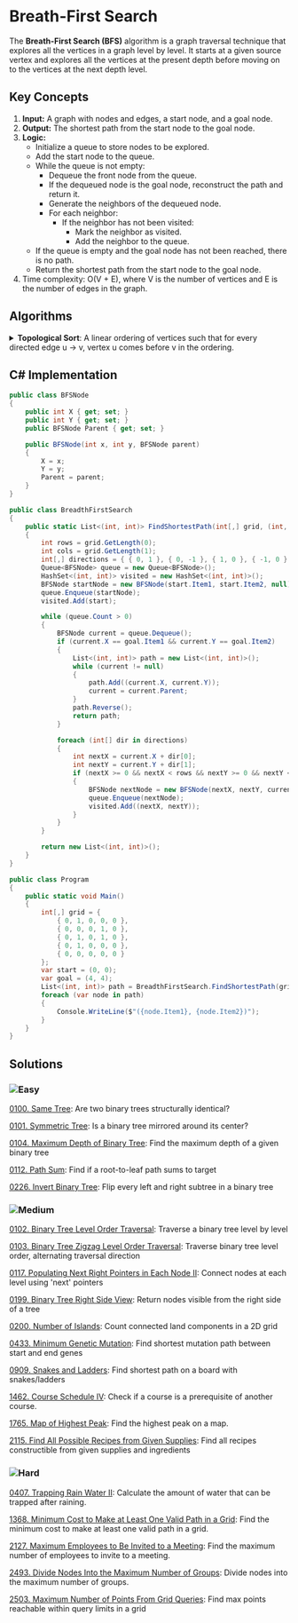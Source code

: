 # Breath-First Search

The **Breath-First Search (BFS)** algorithm is a graph traversal technique that explores all the vertices in a graph level by level. It starts at a given source vertex and explores all the vertices at the present depth before moving on to the vertices at the next depth level.

## Key Concepts

1. **Input:** A graph with nodes and edges, a start node, and a goal node.
2. **Output:** The shortest path from the start node to the goal node.
3. **Logic:**
   - Initialize a queue to store nodes to be explored.
   - Add the start node to the queue.
   - While the queue is not empty:
     - Dequeue the front node from the queue.
     - If the dequeued node is the goal node, reconstruct the path and return it.
     - Generate the neighbors of the dequeued node.
     - For each neighbor:
       - If the neighbor has not been visited:
         - Mark the neighbor as visited.
         - Add the neighbor to the queue.
   - If the queue is empty and the goal node has not been reached, there is no path.
   - Return the shortest path from the start node to the goal node.
4. Time complexity: O(V + E), where V is the number of vertices and E is the number of edges in the graph.

## Algorithms

<details>
<summary><strong>Topological Sort</strong>: A linear ordering of vertices such that for every directed edge u -> v, vertex u comes before v in the ordering.</summary>

```csharp
public class TopologicalSort
{
    public static List<int> Sort(int[,] graph)
    {
        int rows = graph.GetLength(0);
        int cols = graph.GetLength(1);
        List<int> result = new List<int>();
        bool[] visited = new bool[rows];
        Stack<int> stack = new Stack<int>();

        for (int i = 0; i < rows; i++)
        {
            if (!visited[i])
            {
                TopologicalSortUtil(graph, i, visited, stack);
            }
        }

        while (stack.Count > 0)
        {
            result.Add(stack.Pop());
        }

        return result;
    }

    private static void TopologicalSortUtil(int[,] graph, int v, bool[] visited, Stack<int> stack)
    {
        visited[v] = true;

        for (int i = 0; i < graph.GetLength(1); i++)
        {
            if (graph[v, i] == 1 && !visited[i])
            {
                TopologicalSortUtil(graph, i, visited, stack);
            }
        }

        stack.Push(v);
    }
}
```
</details>

## C# Implementation

```csharp
public class BFSNode
{
    public int X { get; set; }
    public int Y { get; set; }
    public BFSNode Parent { get; set; }

    public BFSNode(int x, int y, BFSNode parent)
    {
        X = x;
        Y = y;
        Parent = parent;
    }
}

public class BreadthFirstSearch
{
    public static List<(int, int)> FindShortestPath(int[,] grid, (int, int) start, (int, int) goal)
    {
        int rows = grid.GetLength(0);
        int cols = grid.GetLength(1);
        int[,] directions = { { 0, 1 }, { 0, -1 }, { 1, 0 }, { -1, 0 } };
        Queue<BFSNode> queue = new Queue<BFSNode>();
        HashSet<(int, int)> visited = new HashSet<(int, int)>();
        BFSNode startNode = new BFSNode(start.Item1, start.Item2, null);
        queue.Enqueue(startNode);
        visited.Add(start);

        while (queue.Count > 0)
        {
            BFSNode current = queue.Dequeue();
            if (current.X == goal.Item1 && current.Y == goal.Item2)
            {
                List<(int, int)> path = new List<(int, int)>();
                while (current != null)
                {
                    path.Add((current.X, current.Y));
                    current = current.Parent;
                }
                path.Reverse();
                return path;
            }

            foreach (int[] dir in directions)
            {
                int nextX = current.X + dir[0];
                int nextY = current.Y + dir[1];
                if (nextX >= 0 && nextX < rows && nextY >= 0 && nextY < cols && grid[nextX, nextY] == 0 && !visited.Contains((nextX, nextY)))
                {
                    BFSNode nextNode = new BFSNode(nextX, nextY, current);
                    queue.Enqueue(nextNode);
                    visited.Add((nextX, nextY));
                }
            }
        }

        return new List<(int, int)>();
    }
}

public class Program
{
    public static void Main()
    {
        int[,] grid = {
            { 0, 1, 0, 0, 0 },
            { 0, 0, 0, 1, 0 },
            { 0, 1, 0, 1, 0 },
            { 0, 1, 0, 0, 0 },
            { 0, 0, 0, 0, 0 }
        };
        var start = (0, 0);
        var goal = (4, 4);
        List<(int, int)> path = BreadthFirstSearch.FindShortestPath(grid, start, goal);
        foreach (var node in path)
        {
            Console.WriteLine($"({node.Item1}, {node.Item2})");
        }
    }
}
```

## Solutions

### ![Easy](https://img.shields.io/badge/Easy-46c6c2)

[0100. Same Tree](/Searching%2FBreadth-First%20Search%2F0100.%20Same%20Tree): Are two binary trees structurally identical?

[0101. Symmetric Tree](/Searching%2FBreadth-First%20Search%2F0101.%20Symmetric%20Tree): Is a binary tree mirrored around its center?

[0104. Maximum Depth of Binary Tree](/Searching%2FBreadth-First%20Search%2F0104.%20Maximum%20Depth%20of%20Binary%20Tree): Find the maximum depth of a given binary tree

[0112. Path Sum](/Searching%2FBreadth-First%20Search%2F0112.%20Path%20Sum): Find if a root-to-leaf path sums to target

[0226. Invert Binary Tree](/Searching%2FBreadth-First%20Search%2F0226.%20Invert%20Binary%20Tree): Flip every left and right subtree in a binary tree

### ![Medium](https://img.shields.io/badge/Medium-fac31d)

[0102. Binary Tree Level Order Traversal](/Searching%2FBreadth-First%20Search%2F0102.%20Binary%20Tree%20Level%20Order%20Traversal): Traverse a binary tree level by level

[0103. Binary Tree Zigzag Level Order Traversal](/Searching%2FBreadth-First%20Search%2F0103.%20Binary%20Tree%20Zigzag%20Level%20Order%20Traversal): Traverse binary tree level order, alternating traversal direction

[0117. Populating Next Right Pointers in Each Node II](/Searching%2FBreadth-First%20Search%2F0117.%20Populating%20Next%20Right%20Pointers%20in%20Each%20Node%20II): Connect nodes at each level using 'next' pointers

[0199. Binary Tree Right Side View](/Searching%2FBreadth-First%20Search%2F0199.%20Binary%20Tree%20Right%20Side%20View): Return nodes visible from the right side of a tree

[0200. Number of Islands](/Searching%2FBreadth-First%20Search%2F0200.%20Number%20of%20Islands): Count connected land components in a 2D grid

[0433. Minimum Genetic Mutation](/Searching%2FBreadth-First%20Search%2F0433.%20Minimum%20Genetic%20Mutation): Find shortest mutation path between start and end genes

[0909. Snakes and Ladders](/Searching%2FBreadth-First%20Search%2F0909.%20Snakes%20and%20Ladders): Find shortest path on a board with snakes/ladders

[1462. Course Schedule IV](/Searching%2FBreadth-First%20Search%2F1462.%20Course%20Schedule%20IV): Check if a course is a prerequisite of another course.

[1765. Map of Highest Peak](https://github.com/vahtyah/LeetCodeSolutions/tree/main/Searching%2FBreadth-First%20Search%2F1765.%20Map%20of%20Highest%20Peak): Find the highest peak on a map.

[2115. Find All Possible Recipes from Given Supplies](/Searching%2FBreadth-First%20Search%2F2115.%20Find%20All%20Possible%20Recipes%20from%20Given%20Supplies): Find all recipes constructible from given supplies and ingredients

### ![Hard](https://img.shields.io/badge/Hard-f8615c)

[0407. Trapping Rain Water II](https://github.com/vahtyah/LeetCodeSolutions/blob/4f3480ea41349717ca90419670dfb22804f1f587/Searching/Breadth-First%20Search/0407.%20Trapping%20Rain%20Water%20II): Calculate the amount of water that can be trapped after raining.

[1368. Minimum Cost to Make at Least One Valid Path in a Grid](https://github.com/vahtyah/LeetCodeSolutions/blob/a1262282d89eae186573e94513b8cfe03a01fca7/Searching/Breadth-First%20Search/1368.%20Minimum%20Cost%20to%20Make%20at%20Least%20One%20Valid%20Path%20in%20a%20Grid): Find the minimum cost to make at least one valid path in a grid.

[2127. Maximum Employees to Be Invited to a Meeting](https://github.com/vahtyah/LeetCodeSolutions/tree/main/Searching%2FBreadth-First%20Search%2F2127.%20Maximum%20Employees%20to%20Be%20Invited%20to%20a%20Meeting): Find the maximum number of employees to invite to a meeting.

[2493. Divide Nodes Into the Maximum Number of Groups](/Searching%2FBreadth-First%20Search%2F2493.%20Divide%20Nodes%20Into%20the%20Maximum%20Number%20of%20Groups): Divide nodes into the maximum number of groups.

[2503. Maximum Number of Points From Grid Queries](/Searching%2FBreadth-First%20Search%2F2503.%20Maximum%20Number%20of%20Points%20From%20Grid%20Queries): Find max points reachable within query limits in a grid
